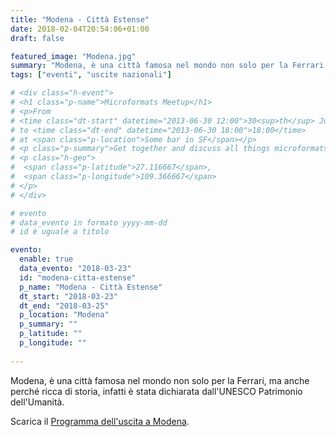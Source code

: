```yaml
---
title: "Modena - Città Estense"
date: 2018-02-04T20:54:06+01:00
draft: false

featured_image: "Modena.jpg"
summary: "Modena, è una città famosa nel mondo non solo per la Ferrari ..."
tags: ["eventi", "uscite nazionali"]

# <div class="h-event">
# <h1 class="p-name">Microformats Meetup</h1>
# <p>From 
# <time class="dt-start" datetime="2013-06-30 12:00">30<sup>th</sup> June 2013, 12:00</time>
# to <time class="dt-end" datetime="2013-06-30 18:00">18:00</time>
# at <span class="p-location">Some bar in SF</span></p>
# <p class="p-summary">Get together and discuss all things microformats-related.</p>
# <p class="h-geo">
#  <span class="p-latitude">27.116667</span>,
#  <span class="p-longitude">109.366667</span>
# </p>
# </div>

# evento 
# data_evento in formato yyyy-mm-dd
# id è uguale a titolo

evento:
  enable: true
  data_evento: "2018-03-23"
  id: "modena-citta-estense"
  p_name: "Modena - Città Estense"
  dt_start: "2018-03-23"
  dt_end: "2018-03-25"
  p_location: "Modena"
  p_summary: ""
  p_latitude: ""
  p_longitude: ""
  
---
```


Modena, è una città famosa nel mondo non solo per la Ferrari, ma anche perché ricca di storia, infatti è stata dichiarata dall'UNESCO Patrimonio dell'Umanità.

Scarica il [Programma dell'uscita a Modena](ProgrammaModenaCittaEstense.pdf).
